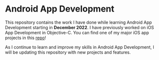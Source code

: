 # Android App Development

This repository contains the work I have done while learning Android App Development starting in **December 2022**. I have previously worked on iOS App Development in Objective-C. You can find one of my major iOS app projects in this [repo](https://github.com/andrea-io/MetaU-Share-the-Table)!

As I continue to learn and improve my skills in Android App Development, I will be updating this repository with new projects and features.
